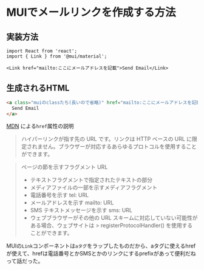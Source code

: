 # MUIでメールリンクを作成する方法

## 実装方法
```tsx
import React from 'react';
import { Link } from '@mui/material';

<Link href="mailto:ここにメールアドレスを記載">Send Email</Link>
```

## 生成されるHTML
```html
<a class="muiのclassたち(長いので省略)" href="mailto:ここにメールアドレスを記載">
  Send Email
</a>
```

[MDN](https://developer.mozilla.org/ja/docs/Web/HTML/Element/a#href) による`href`属性の説明

> ハイパーリンクが指す先の URL です。リンクは HTTP ベースの URL に限定されません。ブラウザーが対応するあらゆるプロトコルを使用することができます。

> ページの節を示すフラグメント URL
> - テキストフラグメントで指定されたテキストの部分
> - メディアファイルの一部を示すメディアフラグメント
> - 電話番号を示す tel: URL
> - メールアドレスを示す mailto: URL
> - SMS テキストメッセージを示す sms: URL
> - ウェブブラウザーがその他の URL スキームに対応していない可能性がある場合、ウェブサイトは > registerProtocolHandler() を使用することができます。

MUIの`Link`コンポーネントは`aタグ`をラップしたものだから、aタグに使えるhrefが使えて、hrefは電話番号とかSMSとかのリンクにするprefixがあって便利だねって話だった。
